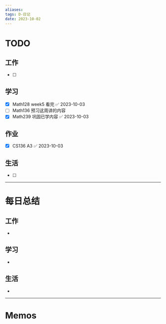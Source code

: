 ```yaml
---
aliases:
tags: D-日记
date: 2023-10-02
---
```

# TODO

## 工作

- [ ] 
## 学习

- [x] Math128 week5 看完 ✅ 2023-10-03
- [ ] Math136 预习这周讲的内容
- [x] Math239 巩固已学内容 ✅ 2023-10-03
## 作业

- [x] CS136 A3 ✅ 2023-10-03
## 生活

- [ ] 
*** 
# 每日总结

## 工作

- 
## 学习

- 
## 生活

- 

----------------------
# Memos

